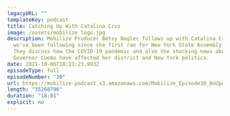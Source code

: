 ```yaml
---
legacyURL: ""
templateKey: podcast
title: Catching Up With Catalina Cruz
image: /assets/mobilize_logo.jpg
description: Mobilize Producer Betsy Nagler follows up with Catalina Cruz - whom
  we've been following since she first ran for New York State Assembly in 2018.
  They discuss how the COVID-19 pandemic and also the shocking news about former
  Governor Cuomo have affected her district and New York politics.
date: 2021-10-06T18:23:23.993Z
episodeType: full
episodeNumber: "30"
url: https://mobilize-podcast.s3.amazonaws.com/Mobilize_Episode30_AnUpdateWithCatalinaCruz.mp3
length: "35268796"
duration: "18:01"
explicit: no
---
```

